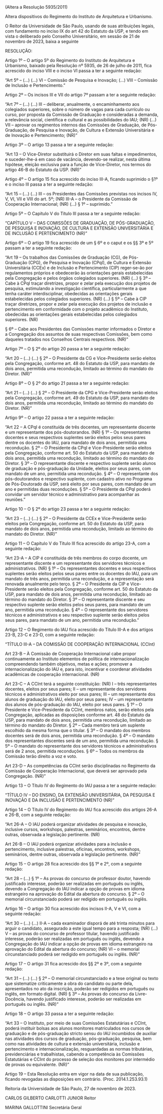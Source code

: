 (Altera a Resolução 5935/2011)

Altera dispositivos do Regimento do Instituto de Arquitetura e Urbanismo.

O Reitor da Universidade de São Paulo, usando de suas atribuições legais, com fundamento no inciso IX do art 42 do Estatuto da USP, e tendo em vista o deliberado pelo Conselho Universitário, em sessão de 21 de novembro de 2023, baixa a seguinte

RESOLUÇÃO:

Artigo 1º – O artigo 5º do Regimento do Instituto de Arquitetura e Urbanismo, baixado pela Resolução nº 5935, de 26 de julho de 2011, fica acrescido do inciso VIII e o inciso VI passa a ter a seguinte redação:

“Art 5º – (…)
(…)
VI – Comissão de Pesquisa e Inovação;
(…)
VIII – Comissão de Inclusão e Pertencimento.”

Artigo 2º – Os incisos III e VII do artigo 7º passam a ter a seguinte redação:

“Art 7º – (…)
(…)
III – deliberar, anualmente, o encaminhamento aos colegiados superiores, sobre o número de vagas para cada currículo ou curso, por proposta da Comissão de Graduação e consideradas a demanda, a relevância social, científica e cultural e as possibilidades do IAU; (NR)
(…)
VII – aprovar os regimentos internos das Comissões de Graduação, de Pós-Graduação, de Pesquisa e Inovação, de Cultura e Extensão Universitária e de Inovação e Pertencimento; (NR)”

Artigo 3º – O artigo 13 passa a ter a seguinte redação:

“Art 13 – O Vice-Diretor substituirá o Diretor em suas faltas e impedimentos, e suceder-lhe-á em caso de vacância, devendo-se realizar, nesta última hipótese, eleição exclusiva para a função de Vice-Diretor, nos termos do artigo 46-B do Estatuto da USP. (NR)”

Artigo 4º – O artigo 15 fica acrescido do inciso III-A, ficando suprimido o §1º e o inciso III passa a ter a seguinte redação:

“Art 15 – (…)
(…)
III – os Presidentes das Comissões previstas nos incisos IV, V, VI, VII e VIII do art. 5º; (NR)
III-A – o Presidente da Comissão de Cooperação Internacional; (NR)
(…)
§ 1º – suprimido.”

Artigo 5º – O Capítulo V do Título III passa a ter a seguinte redação:

“CAPÍTULO V – DAS COMISSÕES DE GRADUAÇÃO, DE PÓS-GRADUAÇÃO, DE PESQUISA E INOVAÇÃO, DE CULTURA E EXTENSÃO UNIVERSITÁRIA E DE INCLUSÃO E PERTENCIMENTO (NR)”

Artigo 6º – O artigo 19 fica acrescido de um § 6º e o caput e os §§ 3º e 5º passam a ter a seguinte redação:

“Art 19 – Os trabalhos das Comissões de Graduação (CG), de Pós-Graduação (CPG), de Pesquisa e Inovação (CPqI), de Cultura e Extensão Universitária (CCEx) e de Inclusão e Pertencimento (CIP) reger-se-ão por regulamentos próprios e obedecerão às orientações gerais estabelecidas pela Congregação e pelos órgãos colegiados superiores. (NR)
(…)
§ 3º – Cabe à CPqI traçar diretrizes, propor e zelar pela execução dos projetos de pesquisa, estimulando a investigação científica, particularmente a que tenha caráter interdisciplinar, obedecidas as orientações gerais estabelecidas pelos colegiados superiores. (NR)
(…)
§ 5º – Cabe à CIP traçar diretrizes, propor e zelar pela execução dos projetos de inclusão e pertencimento em conformidade com o projeto acadêmico do Instituto, obedecidas as orientações gerais estabelecidas pelos colegiados superiores. (NR)

§ 6º – Cabe aos Presidentes das Comissões manter informados o Diretor e a Congregação dos assuntos de suas respectivas Comissões, bem como daqueles tratados nos Conselhos Centrais respectivos. (NR)”

Artigo 7º – O § 2º do artigo 20 passa a ter a seguinte redação:

“Art 20 – (…)
(…)
§ 2º – O Presidente da CG e Vice-Presidente serão eleitos pela Congregação, conforme art. 48 do Estatuto da USP, para mandato de dois anos, permitida uma recondução, limitado ao término do mandato do Diretor. (NR)”

Artigo 8º – O § 2º do artigo 21 passa a ter a seguinte redação:

“Art 21 – (…)
(…)
§ 2º – O Presidente da CPG e Vice-Presidente serão eleitos pela Congregação, conforme art. 49 do Estatuto da USP, para mandato de dois anos, permitida uma recondução, limitado ao término do mandato do Diretor. (NR)”

Artigo 9º – O artigo 22 passa a ter a seguinte redação:

“Art 22 – A CPqI é constituída de três docentes, um representante discente e um representante dos pós-doutorandos. (NR)
§ 1º – Os representantes docentes e seus respectivos suplentes serão eleitos pelos seus pares dentre os docentes do IAU, para mandato de dois anos, permitida uma recondução.
§ 2º – O Presidente da CPqI e Vice-Presidente serão eleitos pela Congregação, conforme art. 50 do Estatuto da USP, para mandato de dois anos, permitida uma recondução, limitado ao término do mandato do Diretor.
§ 3º – O representante discente e respectivo suplente serão alunos de graduação e pós-graduação da Unidade, eleitos por seus pares, com mandato de um ano, permitida uma recondução.
§ 4º – O representante dos pós-doutorandos e respectivo suplente, com cadastro ativo no Programa de Pós-Doutorado da USP, será eleito por seus pares, com mandato de um ano e permitidas duas reconduções.
§ 5º – O Presidente da CPqI poderá convidar um servidor técnico e administrativo para acompanhar as reuniões.”

Artigo 10 – O § 2º do artigo 23 passa a ter a seguinte redação:

“Art 23 – (…)
(…)
§ 2º – O Presidente da CCEx e Vice-Presidente serão eleitos pela Congregação, conforme art. 50 do Estatuto da USP, para mandato de dois anos, permitida uma recondução, limitado ao término do mandato do Diretor. (NR)”

Artigo 11 – O Capítulo V do Título III fica acrescido do artigo 23-A, com a seguinte redação:

“Art 23-A – A CIP é constituída de três membros do corpo docente, um representante discente e um representante dos servidores técnicos e administrativos. (NR)
§ 1º – Os representantes docentes e seus respectivos suplentes serão eleitos pelos seus pares entre os docentes do IAU, para um mandato de três anos, permitida uma recondução, e a representação será renovada anualmente pelo terço.
§ 2º – O Presidente da CIP e Vice-Presidente serão eleitos pela Congregação, conforme art. 50 do Estatuto da USP, para mandato de dois anos, permitida uma recondução, limitado ao término do mandato do Diretor.
§ 3º – O representante discente e seu respectivo suplente serão eleitos pelos seus pares, para mandato de um ano, permitida uma recondução.
§ 4º – O representante dos servidores técnicos e administrativos e seu respectivo suplente serão eleitos pelos seus pares, para mandato de um ano, permitida uma recondução.”

Artigo 12 – O Regimento do IAU fica acrescido do Título III-A e dos artigos 23-B, 23-C e 23-D, com a seguinte redação:

“TÍTULO III-A – DA COMISSÃO DE COOPERAÇÃO INTERNACIONAL (CCInt)

Art 23-B – À Comissão de Cooperação Internacional cabe propor continuamente ao Instituto elementos de política de internacionalização compreendendo também objetivos, metas e ações; promover a internacionalização do IAU e, para isto, incentivar e coordenar atividades acadêmicas de cooperação internacional. (NR)

Art 23-C – A CCInt terá a seguinte constituição: (NR)
I – três representantes docentes, eleitos por seus pares;
II – um representante dos servidores técnicos e administrativos eleito por seus pares;
III – um representante dos alunos de graduação do IAU, eleito por seus pares;
IV – um representante dos alunos de pós-graduação do IAU, eleito por seus pares.
§ 1º – O Presidente e Vice-Presidente da CCInt, membros natos, serão eleitos pela Congregação, aplicadas as disposições conforme art. 48 do Estatuto da USP, para mandato de dois anos, permitida uma recondução, limitado ao término do mandato do Diretor.
§ 2º – Cada membro terá um suplente escolhido da mesma forma que o titular.
§ 3º – O mandato dos membros docentes será de dois anos, permitida uma recondução.
§ 4º – O mandato dos representantes discentes será de um ano, permitida uma recondução.
§ 5º – O mandato do representante dos servidores técnicos e administrativos será de 2 anos, permitida reconduções.
§ 6º – Todos os membros da Comissão terão direito a voz e voto.

Art 23-D – As competências da CCInt serão disciplinadas no Regimento da Comissão de Cooperação Internacional, que deverá ser aprovado pela Congregação. (NR)”

Artigo 13 – O Título IV do Regimento do IAU passa a ter a seguinte redação:

“TÍTULO IV – DO ENSINO, DA EXTENSÃO UNIVERSITÁRIA, DA PESQUISA E INOVAÇÃO E DA INCLUSÃO E PERTENCIMENTO (NR)”

Artigo 14 – O Título IV do Regimento do IAU fica acrescido dos artigos 26-A e 26-B, com a seguinte redação:

“Art 26-A – O IAU poderá organizar atividades de pesquisa e inovação, inclusive cursos, workshops, palestras, seminários, encontros, dentre outras, observada a legislação pertinente. (NR)

Art 26-B – O IAU poderá organizar atividades para a inclusão e pertencimento, inclusive palestras, oficinas, encontros, workshops, seminários, dentre outras, observada a legislação pertinente. (NR)”

Artigo 15 – O artigo 28 fica acrescido dos §§ 1º e 2º, com a seguinte redação:

“Art 28 – (…)
§ 1º – As provas do concurso de professor doutor, havendo justificado interesse, poderão ser realizadas em português ou inglês, devendo a Congregação do IAU indicar a opção de provas em idioma estrangeiro na aprovação do Edital da abertura do concurso.
§ 2º – O memorial circunstanciado poderá ser redigido em português ou inglês.

Artigo 16 – O artigo 30 fica acrescido dos incisos II-A, V e VI, com a seguinte redação:

“Art 30 – (…)
(…)
II-A – cada examinador disporá de até trinta minutos para arguir o candidato, assegurado a este igual tempo para a resposta; (NR)
(…)
V – as provas do concurso de professor titular, havendo justificado interesse, poderão ser realizadas em português ou inglês, devendo a Congregação do IAU indicar a opção de provas em idioma estrangeiro na aprovação do Edital da abertura do concurso; (NR)
VI – o memorial circunstanciado poderá ser redigido em português ou inglês. (NR)”

Artigo 17 – O artigo 31 fica acrescido dos §§ 2º e 3º, com a seguinte redação:

“Art 31 – (…)
(…)
§ 2º – O memorial circunstanciado e a tese original ou texto que sistematize criticamente a obra do candidato ou parte dela, apresentados no ato da inscrição, poderão ser redigidos em português ou inglês, em formato digital. (NR)
§ 3º – As provas do concurso da Livre-Docência, havendo justificado interesse, poderão ser realizadas em português ou inglês. (NR)”

Artigo 18 – O artigo 33 passa a ter a seguinte redação:

“Art 33 – O Instituto, por meio de suas Comissões Estatutárias e CCInt, poderá instituir bolsas aos alunos monitores matriculados nos cursos de graduação e de pós-graduação stricto sensu do IAU incumbidos de auxiliar nas atividades dos cursos de graduação, pós-graduação, pesquisa, bem como nas atividades de cultura e extensão universitária, inclusão e pertencimento e internacionalização, resguardadas as normas tributárias, previdenciárias e trabalhistas, cabendo a competência às Comissões Estatutárias e CCInt do processo de seleção dos monitores por intermédio de provas ou equivalente. (NR)”

Artigo 19 – Esta Resolução entra em vigor na data de sua publicação, ficando revogadas as disposições em contrário. (Proc. 2014.1.253.93.1)

Reitoria da Universidade de São Paulo, 27 de novembro de 2023.

CARLOS GILBERTO CARLOTTI JUNIOR
Reitor

MARINA GALLOTTINI
Secretária Geral